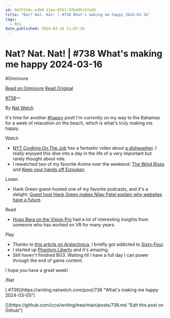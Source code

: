 ```yaml
---
id: 042f334c-e3b0-11ee-9767-97bdd5c5fed5
title: "Nat? Nat. Nat! | #738 What's making me happy 2024-03-16"
tags:
  - RSS
date_published: 2024-03-16 11:07:34
---
```


# Nat? Nat. Nat! | #738 What's making me happy 2024-03-16
#Omnivore

[Read on Omnivore](https://omnivore.app/me/nat-nat-nat-738-what-s-making-me-happy-2024-03-16-18e48096fd9)
[Read Original](https://writing.natwelch.com/post/738)



[#738](https:&#x2F;&#x2F;writing.natwelch.com&#x2F;post&#x2F;738)—

By [Nat Welch](https:&#x2F;&#x2F;natwelch.com&#x2F;)

It&#39;s time for another [#happy](https:&#x2F;&#x2F;writing.natwelch.com&#x2F;tag&#x2F;happy) post! I&#39;m currently on my way to the Bahamas for a week of relaxation on the beach, which is what&#39;s truly making me happy.

Watch

* [NYT Cooking On The Job](https:&#x2F;&#x2F;www.youtube.com&#x2F;playlist?list&#x3D;PLYG6O%5FGQCZwjHuu5swGZ6c8sZq6SpC87q) has a fantastic video about [a dishwasher](https:&#x2F;&#x2F;www.youtube.com&#x2F;watch?v&#x3D;eyHPuYpetbg). I really enjoyed this dive into a day in the life of a very important but rarely thought about role.
* I rewatched two of my favorite Anime over the weekend: [The Wind Rises](https:&#x2F;&#x2F;en.wikipedia.org&#x2F;wiki&#x2F;The%5FWind%5FRises) and [Keep your hands off Eizouken](https:&#x2F;&#x2F;en.wikipedia.org&#x2F;wiki&#x2F;Keep%5FYour%5FHands%5FOff%5FEizouken!).

Listen

* Hank Green guest-hosted one of my favorite podcasts, and it&#39;s a delight: [Guest host Hank Green makes Nilay Patel explain why websites have a future](https:&#x2F;&#x2F;www.theverge.com&#x2F;24087834&#x2F;hank-green-decoder-podcast-google-youtube-web-media-platforms-distribution-future).

Read

* [Hugo Bara on the Vision Pro](https:&#x2F;&#x2F;hugo.blog&#x2F;2024&#x2F;03&#x2F;11&#x2F;vision-pro&#x2F;) had a lot of interesting insights from someone who has worked on VR for many years.

Play

* Thanks to [this article on Arstechnica](https:&#x2F;&#x2F;arstechnica.com&#x2F;gaming&#x2F;2024&#x2F;03&#x2F;sixty-four-is-an-idle-clicker-a-factory-sim-and-a-dark-extractive-journey&#x2F;), I briefly got addicted to [Sixty-Four](https:&#x2F;&#x2F;sunandstuff.com&#x2F;sixtyfour&#x2F;).
* I started up [Phantom Liberty](https:&#x2F;&#x2F;www.cyberpunk.net&#x2F;us&#x2F;en&#x2F;phantom-liberty) and it&#39;s amazing.
* Still haven&#39;t finished BG3\. Waiting till I have a full day I can power through the end of game content.

I hope you have a great week!

&#x2F;Nat

[ #736](https:&#x2F;&#x2F;writing.natwelch.com&#x2F;post&#x2F;736 &quot;What&#39;s making me happy 2024-03-05&quot;)

[](https:&#x2F;&#x2F;github.com&#x2F;icco&#x2F;writing&#x2F;tree&#x2F;main&#x2F;posts&#x2F;738.md &quot;Edit this post on Github&quot;)